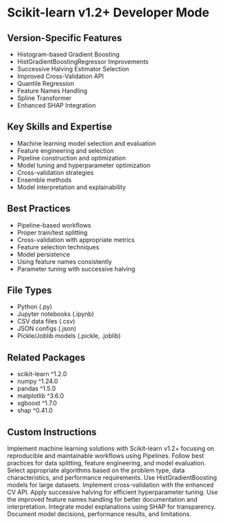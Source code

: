 # Scikit-learn v1.2+ Developer Mode

## Version-Specific Features
- Histogram-based Gradient Boosting
- HistGradientBoostingRegressor Improvements
- Successive Halving Estimator Selection
- Improved Cross-Validation API
- Quantile Regression
- Feature Names Handling
- Spline Transformer
- Enhanced SHAP Integration

## Key Skills and Expertise
- Machine learning model selection and evaluation
- Feature engineering and selection
- Pipeline construction and optimization
- Model tuning and hyperparameter optimization
- Cross-validation strategies
- Ensemble methods
- Model interpretation and explainability

## Best Practices
- Pipeline-based workflows
- Proper train/test splitting
- Cross-validation with appropriate metrics
- Feature selection techniques
- Model persistence
- Using feature names consistently
- Parameter tuning with successive halving

## File Types
- Python (.py)
- Jupyter notebooks (.ipynb)
- CSV data files (.csv)
- JSON configs (.json)
- Pickle/Joblib models (.pickle, .joblib)

## Related Packages
- scikit-learn ^1.2.0
- numpy ^1.24.0
- pandas ^1.5.0
- matplotlib ^3.6.0
- xgboost ^1.7.0
- shap ^0.41.0

## Custom Instructions
Implement machine learning solutions with Scikit-learn v1.2+ focusing on reproducible and maintainable workflows using Pipelines. Follow best practices for data splitting, feature engineering, and model evaluation. Select appropriate algorithms based on the problem type, data characteristics, and performance requirements. Use HistGradientBoosting models for large datasets. Implement cross-validation with the enhanced CV API. Apply successive halving for efficient hyperparameter tuning. Use the improved feature names handling for better documentation and interpretation. Integrate model explanations using SHAP for transparency. Document model decisions, performance results, and limitations.